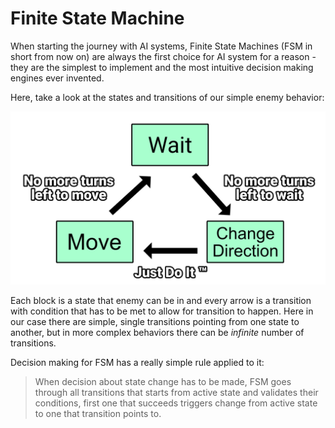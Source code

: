 # Finite State Machine

When starting the journey with AI systems, Finite State Machines (FSM in short
from now on) are always the first choice for AI system for a reason - they are
the simplest to implement and the most intuitive decision making engines ever
invented.

Here, take a look at the states and transitions of our simple enemy behavior:

![FSM](../../images/fsm.svg)

Each block is a state that enemy can be in and every arrow is a transition with
condition that has to be met to allow for transition to happen.
Here in our case there are simple, single transitions pointing from one state to
another, but in more complex behaviors there can be _infinite_ number of
transitions.

Decision making for FSM has a really simple rule applied to it:

> When decision about state change has to be made, FSM goes through all transitions
> that starts from active state and validates their conditions, first one that
> succeeds triggers change from active state to one that transition points to.
